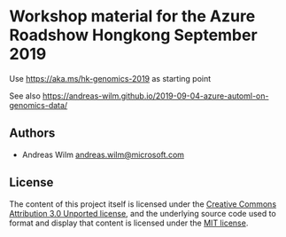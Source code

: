 # Workshop material for the Azure Roadshow Hongkong September 2019

Use https://aka.ms/hk-genomics-2019 as starting point

See also https://andreas-wilm.github.io/2019-09-04-azure-automl-on-genomics-data/

## Authors

- Andreas Wilm andreas.wilm@microsoft.com

## License

The content of this project itself is licensed under the [Creative Commons Attribution 3.0 Unported
license](https://creativecommons.org/licenses/by/3.0/), and the underlying source code used to format and display that content is licensed under
the [MIT license](./LICENSE.md).
